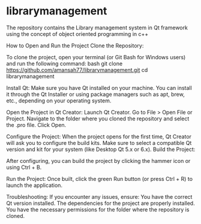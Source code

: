 # librarymanagement
The repository contains the Library management system in Qt framework using the concept of object oriented programming in c++

How to Open and Run the Project
Clone the Repository:

To clone the project, open your terminal (or Git Bash for Windows users) and run the following command:
bash
git clone https://github.com/amansah77/librarymanagement.git
cd librarymanagement

Install Qt:
Make sure you have Qt installed on your machine. You can install it through the Qt Installer or using package managers such as apt, brew, etc., depending on your operating system.

Open the Project in Qt Creator:
Launch Qt Creator.
Go to File > Open File or Project.
Navigate to the folder where you cloned the repository and select the .pro file.
Click Open.

Configure the Project:
When the project opens for the first time, Qt Creator will ask you to configure the build kits. Make sure to select a compatible Qt version and kit for your system (like Desktop Qt 5.x or 6.x).
Build the Project:

After configuring, you can build the project by clicking the hammer icon or using Ctrl + B.

Run the Project:
Once built, click the green Run button (or press Ctrl + R) to launch the application.

Troubleshooting:
If you encounter any issues, ensure:
You have the correct Qt version installed.
The dependencies for the project are properly installed.
You have the necessary permissions for the folder where the repository is cloned.
